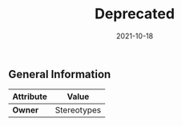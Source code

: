 ﻿---
title: Deprecated
toc: false
type: specs
date: "2021-10-18"
draft: false
specification: VEC
version: 1.2.1
documentType: "Recommendation"
elementType: Class
classes:
  - Deprecated
menu_name: vec-1.2.1
---


## General Information

| Attribute               | Value |
|-------------------------|-------|
| **Owner**               | Stereotypes |
